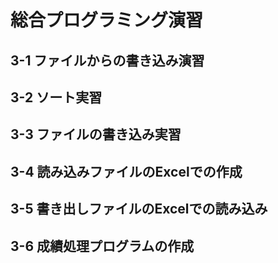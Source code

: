 # 総合プログラミング演習
## 3-1 ファイルからの書き込み演習
## 3-2 ソート実習
## 3-3 ファイルの書き込み実習
## 3-4 読み込みファイルのExcelでの作成
## 3-5 書き出しファイルのExcelでの読み込み
## 3-6 成績処理プログラムの作成
